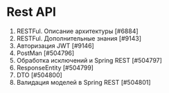 # Rest API

1. RESTFul. Описание архитектуры [#6884]
2. RESTFul. Дополнительные знания [#9143]
3. Авторизация JWT [#9146]
4. PostMan [#504796]
5. Обработка исключений и Spring REST [#504797]
6. ResponseEntity [#504799]
7. DTO [#504800]
8. Валидация моделей в Spring REST [#504801]